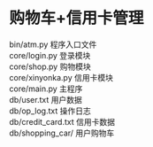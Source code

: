 # 购物车+信用卡管理
 bin/atm.py 程序入口文件  
 core/login.py 登录模块  
 core/shop.py 购物模块  
 core/xinyonka.py 信用卡模块  
 core/main.py 主程序  
 db/user.txt 用户数据  
 db/op_log.txt  操作日志  
 db/credit_card.txt 信用卡数据  
 db/shopping_car/  用户购物车
